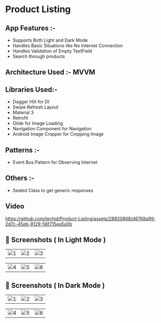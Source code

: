 # Product Listing

## App Features :- 
- Supports Both Light and Dark Mode
- Handles Basic Situations like No Internet Connection
- Handles Validation of Empty TextField
- Search through products

## Architecture Used :- MVVM

## Libraries Used:-
- Dagger Hilt for DI
- Swipe Refresh Layout
- Material 3
- Retrofit 
- Glide for Image Loading
- Navigation Component for Navigation 
- Android Image Cropper for Cropping Image

## Patterns :- 
- Event Bus Pattern for Observing Internet

## Others :- 
- Sealed Class to get generic responses 

## Video 

https://github.com/techjd/Product-Listing/assets/28820868/d6768a99-2d7c-45eb-9129-58f715ea5a0b

## 📸 Screenshots ( In Light Mode )

|   |   |   |
|---|---|---|
|![1](https://github.com/techjd/Product-Listing/assets/28820868/c253c6e2-4da1-4d2f-8153-3d5f52ff4d7d)|![2](https://github.com/techjd/Product-Listing/assets/28820868/0b4d7423-0f65-440f-b51b-9b8ad06046ef)|![3](https://github.com/techjd/Product-Listing/assets/28820868/2470c4f2-4636-4413-8254-0ea9a5c00ccd)

|   |   |   |
|---|---|---|
|![4](https://github.com/techjd/Product-Listing/assets/28820868/3a7c8d7a-dfb1-4035-acfa-fa2cd327dc64)|![5](https://github.com/techjd/Product-Listing/assets/28820868/f723fdb4-276b-405d-9c23-d47cc03a0bbb)|![6](https://github.com/techjd/Product-Listing/assets/28820868/3fb4c60b-cdf0-44b2-bbd0-ece6c9364858)

## 📸 Screenshots ( In Dark Mode )

|   |   |   |
|---|---|---|
|![1](https://github.com/techjd/Product-Listing/assets/28820868/ae1b261c-734d-43a2-b74c-4d2ca9b3cdd2)|![2](https://github.com/techjd/Product-Listing/assets/28820868/bd47a5d5-699e-4147-bd7f-7bbb36ac49cd)|![3](https://github.com/techjd/Product-Listing/assets/28820868/56fbd7d4-90e7-4cfc-aac6-d9c941502ec5)

|   |   |   |
|---|---|---|
|![4](https://github.com/techjd/Product-Listing/assets/28820868/f3262c7e-d23d-4650-aaee-511c197ce3d5)|![5](https://github.com/techjd/Product-Listing/assets/28820868/7766c042-c968-4936-9a02-2c9114217070)|![6](https://github.com/techjd/Product-Listing/assets/28820868/981a9151-96d6-4065-9f30-fa7b80ea25c9)








